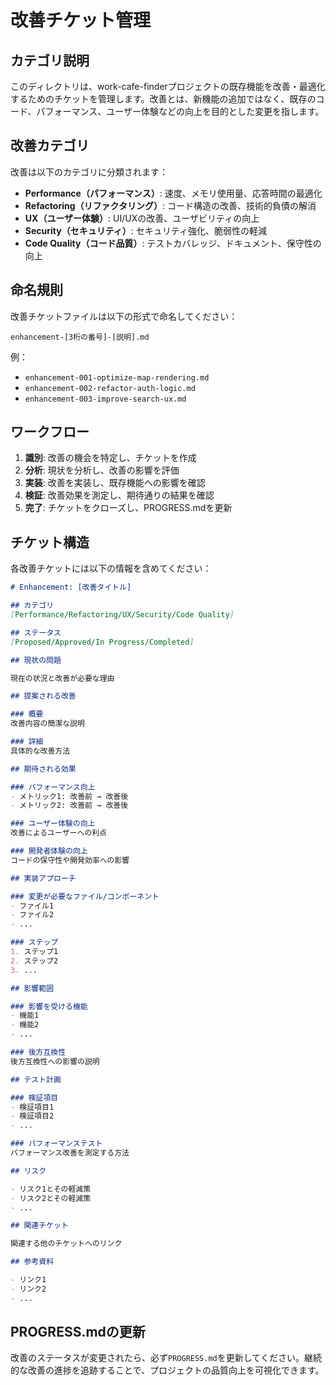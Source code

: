 # 改善チケット管理

## カテゴリ説明

このディレクトリは、work-cafe-finderプロジェクトの既存機能を改善・最適化するためのチケットを管理します。改善とは、新機能の追加ではなく、既存のコード、パフォーマンス、ユーザー体験などの向上を目的とした変更を指します。

## 改善カテゴリ

改善は以下のカテゴリに分類されます：

- **Performance（パフォーマンス）**: 速度、メモリ使用量、応答時間の最適化
- **Refactoring（リファクタリング）**: コード構造の改善、技術的負債の解消
- **UX（ユーザー体験）**: UI/UXの改善、ユーザビリティの向上
- **Security（セキュリティ）**: セキュリティ強化、脆弱性の軽減
- **Code Quality（コード品質）**: テストカバレッジ、ドキュメント、保守性の向上

## 命名規則

改善チケットファイルは以下の形式で命名してください：

```
enhancement-[3桁の番号]-[説明].md
```

例：
- `enhancement-001-optimize-map-rendering.md`
- `enhancement-002-refactor-auth-logic.md`
- `enhancement-003-improve-search-ux.md`

## ワークフロー

1. **識別**: 改善の機会を特定し、チケットを作成
2. **分析**: 現状を分析し、改善の影響を評価
3. **実装**: 改善を実装し、既存機能への影響を確認
4. **検証**: 改善効果を測定し、期待通りの結果を確認
5. **完了**: チケットをクローズし、PROGRESS.mdを更新

## チケット構造

各改善チケットには以下の情報を含めてください：

```markdown
# Enhancement: [改善タイトル]

## カテゴリ
[Performance/Refactoring/UX/Security/Code Quality]

## ステータス
[Proposed/Approved/In Progress/Completed]

## 現状の問題

現在の状況と改善が必要な理由

## 提案される改善

### 概要
改善内容の簡潔な説明

### 詳細
具体的な改善方法

## 期待される効果

### パフォーマンス向上
- メトリック1: 改善前 → 改善後
- メトリック2: 改善前 → 改善後

### ユーザー体験の向上
改善によるユーザーへの利点

### 開発者体験の向上
コードの保守性や開発効率への影響

## 実装アプローチ

### 変更が必要なファイル/コンポーネント
- ファイル1
- ファイル2
- ...

### ステップ
1. ステップ1
2. ステップ2
3. ...

## 影響範囲

### 影響を受ける機能
- 機能1
- 機能2
- ...

### 後方互換性
後方互換性への影響の説明

## テスト計画

### 検証項目
- 検証項目1
- 検証項目2
- ...

### パフォーマンステスト
パフォーマンス改善を測定する方法

## リスク

- リスク1とその軽減策
- リスク2とその軽減策
- ...

## 関連チケット

関連する他のチケットへのリンク

## 参考資料

- リンク1
- リンク2
- ...
```

## PROGRESS.mdの更新

改善のステータスが変更されたら、必ず`PROGRESS.md`を更新してください。継続的な改善の進捗を追跡することで、プロジェクトの品質向上を可視化できます。
